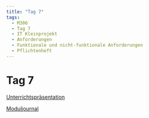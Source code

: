 ```yaml
---
title: "Tag 7"
tags:
  - M306
  - Tag 7
  - IT Kleinprojekt
  - Anforderungen
  - Funktionale und nicht-funktionale Anforderungen
  - Pflichtenheft
---
```


# Tag 7

[Unterrichtspräsentation](/data/m306/Unterrichtspraesentation_07.pdf)

[Moduljournal](/data/m306/MJ_M306_07.pdf)
